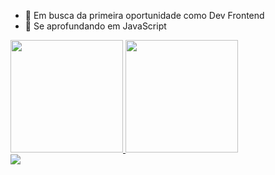 - 🔭 Em busca da primeira oportunidade como Dev Frontend
- 🌱 Se aprofundando em JavaScript

<div>
  <a href="https://github.com/nicolenovaa">
  <img height="180em" src="https://github-readme-stats.vercel.app/api?username=nicolenovaa&show_icons=true&theme=radical&include_all_commits=true&count_private=true"/>
  <img height="180em" src="https://github-readme-stats.vercel.app/api/top-langs/?username=nicolenovaa&layout=compact&langs_count=16&theme=radical"/>
</div>
  
<div>
  <a href="https://instagram.com/nicolenovaa" target="_blank"><img src="https://img.shields.io/badge/-Instagram-%23E4405F?style=for-the- badge&logo=instagram&logoColor=white" target="_blank"></a>
  </div>
